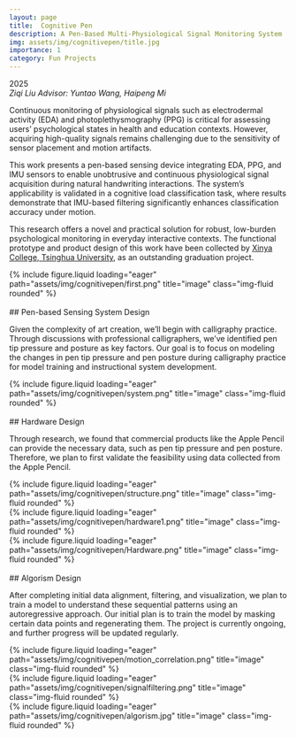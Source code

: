 ```yaml
---
layout: page
title:  Cognitive Pen
description: A Pen-Based Multi-Physiological Signal Monitoring System
img: assets/img/cognitivepen/title.jpg
importance: 1
category: Fun Projects
---
```


2025  
*Ziqi Liu*
*Advisor: Yuntao Wang, Haipeng Mi*  

Continuous monitoring of physiological signals such as electrodermal activity (EDA) and photoplethysmography (PPG) is critical for assessing users’ psychological states in health and education contexts. However, acquiring high-quality signals remains challenging due to the sensitivity of sensor placement and motion artifacts.

This work presents a pen-based sensing device integrating EDA, PPG, and IMU sensors to enable unobtrusive and continuous physiological signal acquisition during natural handwriting interactions. The system’s applicability is validated in a cognitive load classification task, where results demonstrate that IMU-based filtering significantly enhances classification accuracy under motion.

This research offers a novel and practical solution for robust, low-burden psychological monitoring in everyday interactive contexts. The functional prototype and product design of this work have been collected by [Xinya College, Tsinghua University](https://www.xyc.tsinghua.edu.cn/en/), as an outstanding graduation project.

<div class="row">
    <div class="col-sm mt-3 mt-md-0">
        {% include figure.liquid loading="eager" path="assets/img/cognitivepen/first.png" title="image" class="img-fluid rounded" %}
    </div>
</div>

<br>
## Pen-based Sensing System Design  

Given the complexity of art creation, we’ll begin with calligraphy practice. Through discussions with professional calligraphers, we’ve identified pen tip pressure and posture as key factors. Our goal is to focus on modeling the changes in pen tip pressure and pen posture during calligraphy practice for model training and instructional system development.

<div class="row">
    <div class="col-sm mt-3 mt-md-0">
        {% include figure.liquid loading="eager" path="assets/img/cognitivepen/system.png" title="image" class="img-fluid rounded" %}
    </div>
</div>

<br>
## Hardware Design  

Through research, we found that commercial products like the Apple Pencil can provide the necessary data, such as pen tip pressure and pen posture. Therefore, we plan to first validate the feasibility using data collected from the Apple Pencil. 

<div class="row">
    <div class="col-sm mt-3 mt-md-0">
        {% include figure.liquid loading="eager" path="assets/img/cognitivepen/structure.png" title="image" class="img-fluid rounded" %}
    </div>
</div>
<div class="row">
    <div class="col-sm mt-3 mt-md-0">
        {% include figure.liquid loading="eager" path="assets/img/cognitivepen/hardware1.png" title="image" class="img-fluid rounded" %}
    </div>
</div>
<div class="row">
    <div class="col-sm mt-3 mt-md-0">
        {% include figure.liquid loading="eager" path="assets/img/cognitivepen/Hardware.png" title="image" class="img-fluid rounded" %}
    </div>
</div>

<br>
## Algorism Design 

After completing initial data alignment, filtering, and visualization, we plan to train a model to understand these sequential patterns using an autoregressive approach. Our initial plan is to train the model by masking certain data points and regenerating them. The project is currently ongoing, and further progress will be updated regularly.

<div class="row">
    <div class="col-sm mt-3 mt-md-0">
        {% include figure.liquid loading="eager" path="assets/img/cognitivepen/motion_correlation.png" title="image" class="img-fluid rounded" %}
    </div>
</div>
<div class="row">
    <div class="col-sm mt-3 mt-md-0">
        {% include figure.liquid loading="eager" path="assets/img/cognitivepen/signalfiltering.png" title="image" class="img-fluid rounded" %}
    </div>
</div>
<div class="row">
    <div class="col-sm mt-3 mt-md-0">
        {% include figure.liquid loading="eager" path="assets/img/cognitivepen/algorism.jpg" title="image" class="img-fluid rounded" %}
    </div>
</div>